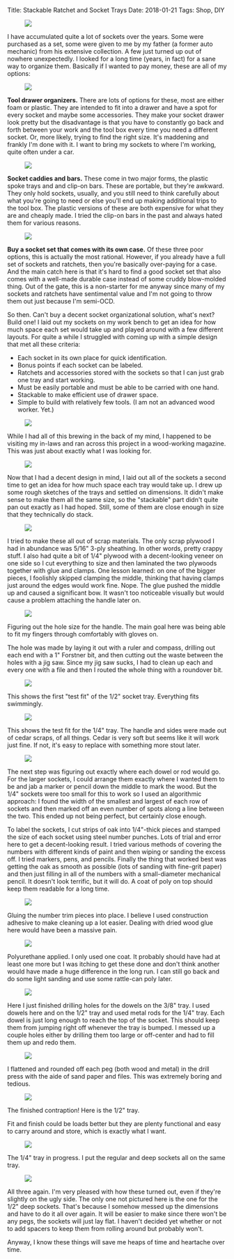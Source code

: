 Title: Stackable Ratchet and Socket Trays
Date: 2018-01-21
Tags: Shop, DIY

<figure>
  <img src="{static}/images/socket-trays/final-640.jpg">
</figure>

I have accumulated quite a lot of sockets over the years. Some were purchased
as a set, some were given to me by my father (a former auto mechanic) from
his extensive collection. A few just turned up out of nowhere unexpectedly. I
looked for a long time (years, in fact) for a sane way to organize them.
Basically if I wanted to pay money, these are all of my options:

<figure>
  <img src="{static}/images/socket-trays/tool-drawer-organizers-640.jpg">
</figure>

**Tool drawer organizers.** There are lots of options for these, most are either
foam or plastic. They are intended to fit into a drawer and have a spot for
every socket and maybe some accessories. They make your socket drawer look
pretty but the disadvantage is that you have to constantly go back and forth
between your work and the tool box every time you need a different socket.
Or, more likely, trying to find the right size. It's maddening and frankly I'm
done with it. I want to bring my sockets to where I'm working, quite often
under a car.

<figure>
  <img src="{static}/images/socket-trays/plastic-trays-and-rails-640.jpg">
</figure>

**Socket caddies and bars.** These come in two major forms, the plastic spoke
trays and and clip-on bars. These are portable, but they're awkward. They
only hold sockets, usually, and you still need to think carefully about what
you're going to need or else you'll end up making additional trips to the
tool box. The plastic versions of these are both expensive for what they are
and cheaply made. I tried the clip-on bars in the past and always hated them
for various reasons.

<figure>
  <img src="{static}/images/socket-trays/socket-set-640.jpg">
</figure>

**Buy a socket set that comes with its own case.** Of these three poor options,
this is actually the most rational. However, if you already have a full set
of sockets and ratchets, then you're basically over-paying for a case. And
the main catch here is that it's hard to find a good socket set that also
comes with a well-made durable case instead of some cruddy blow-molded thing.
Out of the gate, this is a non-starter for me anyway since many of my sockets
and ratchets have sentimental value and I'm not going to throw them out
just because I'm semi-OCD.

So then. Can't buy a decent socket organizational solution, what's next? Build
one! I laid out my sockets on my work bench to get an idea for how much
space each set would take up and played around with a few different layouts.
For quite a while I struggled with coming up with a simple design that met all
these criteria:

* Each socket in its own place for quick identification.
* Bonus points if each socket can be labeled.
* Ratchets and accessories stored with the sockets so that
I can just grab one tray and start working.
* Must be easily portable and must be able to be carried with one
hand.
* Stackable to make efficient use of drawer space.
* Simple to build with relatively few tools. (I am not an
advanced wood worker. Yet.)

<figure>
  <img src="{static}/images/socket-trays/magazine-idea-640.jpg">
</figure>

While I had all of this brewing in the back of my mind, I happened to be
visiting my in-laws and ran across this project in a wood-working magazine.
This was just about exactly what I was looking for.

<figure>
  <img src="{static}/images/socket-trays/layout-640.jpg">
</figure>

Now that I had a decent design in mind, I laid out all of the sockets a
second time to get an idea for how much space each tray would take up. I drew
up some rough sketches of the trays and settled on dimensions. It didn't make
sense to make them all the same size, so the "stackable" part didn't quite
pan out exactly as I had hoped. Still, some of them are close enough in size
that they technically do stack.

<figure>
  <img src="{static}/images/socket-trays/plywood-640.jpg">
</figure>

I tried to make these all out of scrap materials. The only scrap plywood
I had in abundance was 5/16" 3-ply sheathing. In other words, pretty crappy
stuff. I also had quite a bit of 1/4" plywood with a decent-looking veneer on
one side so I cut everything to size and then laminated the two plywoods
together with glue and clamps. One lesson learned: on one of the bigger
pieces, I foolishly skipped clamping the middle, thinking that having clamps
just around the edges would work fine. Nope. The glue pushed the middle up and
caused a significant bow. It wasn't too noticeable visually but would cause a
problem attaching the handle later on.

<figure>
  <img src="{static}/images/socket-trays/handle-640.jpg">
</figure>

Figuring out the hole size for the handle. The main goal here was being able
to fit my fingers through comfortably with gloves on.

The hole was made by laying it out with a ruler and compass, drilling out
each end with a 1" Forstner bit, and then cutting out the waste between the
holes with a jig saw. Since my jig saw sucks, I had to clean up each and every
one with a file and then I routed the whole thing with a roundover bit.

<figure>
  <img src="{static}/images/socket-trays/half-inch-test-fit-640.jpg">
</figure>

This shows the first "test fit" of the 1/2" socket tray. Everything fits
swimmingly.

<figure>
  <img src="{static}/images/socket-trays/quarter-inch-test-fit-640.jpg">
</figure>

This shows the test fit for the 1/4" tray. The handle and sides were made out
of cedar scraps, of all things. Cedar is very soft but seems like it
will work just fine. If not, it's easy to replace with something more stout
later.

<figure>
  <img src="{static}/images/socket-trays/placement-640.jpg">
</figure>

The next step was figuring out exactly where each dowel or rod would go.
For the larger sockets, I could arrange them exactly where I wanted them to be
and jab a marker or pencil down the middle to mark the wood. But the 1/4"
sockets were too small for this to work so I used an algorithmic approach: I
found the width of the smallest and largest of each row of sockets and then
marked off an even number of spots along a line between the two. This ended up
not being perfect, but certainly close enough.

To label the sockets, I cut strips of oak into 1/4"-thick pieces and stamped
the size of each socket using steel number punches. Lots of trial and error
here to get a decent-looking result. I tried various methods of covering the
numbers with different kinds of paint and then wiping or sanding the excess
off. I tried markers, pens, and pencils. Finally the thing that worked best
was getting the oak as smooth as possible (lots of sanding with fine-grit
paper) and then just filling in all of the numbers with a small-diameter
mechanical pencil. It doesn't look terrific, but it will do. A coat of poly
on top should keep them readable for a long time.

<figure>
  <img src="{static}/images/socket-trays/glue-trim-640.jpg">
</figure>

Gluing the number trim pieces into place. I believe I used construction
adhesive to make cleaning up a lot easier. Dealing with dried wood glue here
would have been a massive pain.

<figure>
  <img src="{static}/images/socket-trays/poly-640.jpg">
</figure>

Polyurethane applied. I only used one coat. It probably should have had at
least one more but I was itching to get these done and don't think another
would have made a huge difference in the long run. I can still go back and do
some light sanding and use some rattle-can poly later.

<figure>
  <img src="{static}/images/socket-trays/holes-drilled-640.jpg">
</figure>

Here I just finished drilling holes for the dowels on the 3/8" tray. I used
dowels here and on the 1/2" tray and used metal rods for the 1/4" tray. Each
dowel is just long enough to reach the top of the socket. This should keep
them from jumping right off whenever the tray is bumped. I messed up a couple
holes either by drilling them too large or off-center and had to fill them up
and redo them.

<figure>
  <img src="{static}/images/socket-trays/dowel-in-chuck-640.jpg">
</figure>

I flattened and rounded off each peg (both wood and metal) in the drill press
with the aide of sand paper and files. This was extremely boring and tedious.

<figure>
  <img src="{static}/images/socket-trays/half-inch-done-640.jpg">
</figure>

The finished contraption! Here is the 1/2" tray.

Fit and finish could be loads better but they are plenty functional and easy
to carry around and store, which is exactly what I want.

<figure>
  <img src="{static}/images/socket-trays/quarter-inch-in-progress-640.jpg">
</figure>

The 1/4" tray in progress. I put the regular and deep sockets all on the same
tray.

<figure>
  <img src="{static}/images/socket-trays/final-640.jpg">
</figure>

All three again. I'm very pleased with how these turned out, even if they're
slightly on the ugly side. The only one not pictured here is the one for the
1/2" deep sockets. That's because I somehow messed up the dimensions and have
to do it all over again. It will be easier to make since there won't be any
pegs, the sockets will just lay flat. I haven't decided yet whether or not
to add spacers to keep them from rolling around but probably won't.

Anyway, I know these things will save me heaps of time and heartache over 
time.
